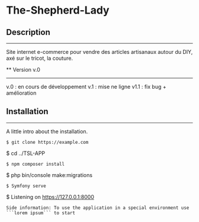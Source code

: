 # The-Shepherd-Lady

## Description
***
Site internet e-commerce pour vendre des articles artisanaux autour du DIY, axé sur le tricot, la couture.

** Version v.0
***
v.0 : en cours de développement
v.1 : mise ne ligne
v1.1 : fix bug + amélioration

## Installation
***
A little intro about the installation.
```
$ git clone https://example.com
```
$ cd ../TSL-APP
```
$ npm composer install
```
$ php bin/console make:migrations
```
$ Symfony serve
```
$ Listening on https://127.0.0.1:8000
```
Side information: To use the application in a special environment use ```lorem ipsum``` to start
